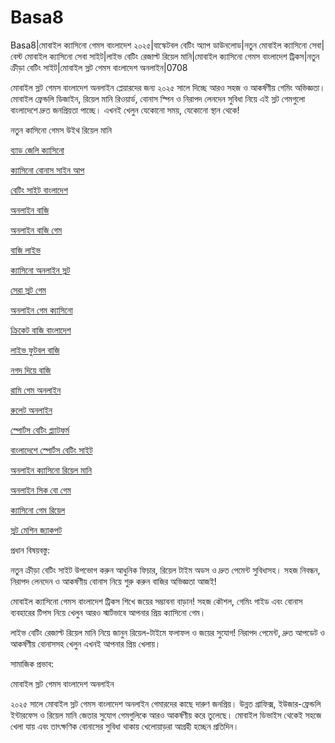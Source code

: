 # Basa8
Basa8|মোবাইল ক্যাসিনো গেমস বাংলাদেশ ২০২৫|বাস্কেটবল বেটিং অ্যাপ ডাউনলোড|নতুন মোবাইল ক্যাসিনো সেবা|বেস্ট মোবাইল ক্যাসিনো সেবা সাইট|লাইভ বেটিং রেজাল্ট রিয়েল মানি|মোবাইল ক্যাসিনো গেমস বাংলাদেশ ট্রিকস|নতুন ক্রীড়া বেটিং সাইট|মোবাইল স্লট গেমস বাংলাদেশ অনলাইন|0708

মোবাইল স্লট গেমস বাংলাদেশ অনলাইন প্লেয়ারদের জন্য ২০২৫ সালে দিচ্ছে আরও সহজ ও আকর্ষণীয় গেমিং অভিজ্ঞতা। মোবাইল ফ্রেন্ডলি ডিজাইন, রিয়েল মানি রিওয়ার্ড, বোনাস স্পিন ও নিরাপদ লেনদেন সুবিধা নিয়ে এই স্লট গেমগুলো বাংলাদেশে দ্রুত জনপ্রিয়তা পাচ্ছে। এখনই খেলুন যেকোনো সময়, যেকোনো স্থান থেকে!

নতুন কাসিনো গেমস উইথ রিয়েল মানি

<a href="https://basa8pro.net/">ব্যাড জেলি ক্যাসিনো</a>

<a href="https://basa8vip.net/">ক্যাসিনো বোনাস সাইন আপ</a>

<a href="https://basa8us.net/">বেটিং সাইট বাংলাদেশ</a>

<a href="https://basa8us.com/">অনলাইন বাজি</a>

<a href="https://basa8pc.com/">অনলাইন বাজি গেম</a>

<a href="https://basa8pc.net/">বাজি লাইভ</a>

<a href="https://basa8live.com/">ক্যাসিনো অনলাইন স্লট</a>

<a href="https://basa8live.net/">সেরা স্লট গেম</a>

<a href="https://basa8uk.com/">অনলাইন গেম ক্যাসিনো</a>

<a href="https://basa8hub.com/">ক্রিকেট বাজি বাংলাদেশ</a>

<a href="https://basa8hub.net/">লাইভ ফুটবল বাজি</a>

<a href="https://basa8sx.com/">নগদ দিয়ে বাজি</a>

<a href="https://basa8sx.net/">রামি গেম অনলাইন</a>

<a href="https://basa8wap.net/">রুলেট অনলাইন</a>

<a href="https://basa8now.com/">স্পোর্টস বেটিং প্ল্যাটফর্ম</a>

<a href="https://basa8vip.net/">বাংলাদেশে স্পোর্টস বেটিং সাইট</a>

<a href="https://basa8us.net/">অনলাইন ক্যাসিনো রিয়েল মানি</a>

<a href="https://basa8vip.com/">অনলাইন সিক বো গেম</a>

<a href="https://basa8us.com/">ক্যাসিনো গেম রিয়েল</a>

<a href="https://basa8pc.com/">স্লট মেশিন জ্যাকপট</a>

প্রধান বিষয়বস্তু:

নতুন ক্রীড়া বেটিং সাইট উপভোগ করুন আধুনিক ফিচার, রিয়েল টাইম অডস ও দ্রুত পেমেন্ট সুবিধাসহ। সহজ নিবন্ধন, নিরাপদ লেনদেন ও আকর্ষণীয় বোনাস নিয়ে শুরু করুন বাজির অভিজ্ঞতা আজই!

মোবাইল ক্যাসিনো গেমস বাংলাদেশ ট্রিকস শিখে জয়ের সম্ভাবনা বাড়ান! সহজ কৌশল, গেমিং গাইড এবং বোনাস ব্যবহারের টিপস নিয়ে খেলুন আরও স্মার্টভাবে আপনার প্রিয় ক্যাসিনো গেম।

লাইভ বেটিং রেজাল্ট রিয়েল মানি নিয়ে জানুন রিয়েল-টাইমে ফলাফল ও জয়ের সুযোগ! নিরাপদ পেমেন্ট, দ্রুত আপডেট ও আকর্ষণীয় বোনাসসহ খেলুন এখনই আপনার প্রিয় খেলায়।

সামাজিক প্রভাব:

মোবাইল স্লট গেমস বাংলাদেশ অনলাইন

২০২৫ সালে মোবাইল স্লট গেমস বাংলাদেশ অনলাইন গেমারদের কাছে দারুণ জনপ্রিয়। উন্নত গ্রাফিক্স, ইউজার-ফ্রেন্ডলি ইন্টারফেস ও রিয়েল মানি জেতার সুযোগ গেমগুলিকে আরও আকর্ষণীয় করে তুলেছে। মোবাইল ডিভাইস থেকেই সহজে খেলা যায় এবং তাৎক্ষণিক বোনাসের সুবিধা থাকায় খেলোয়াড়রা আগ্রহী হচ্ছেন প্রতিদিন।
